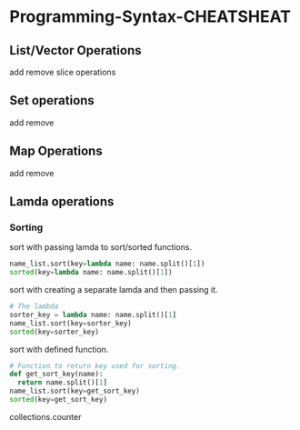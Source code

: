 # Programming-Syntax-CHEATSHEAT

## List/Vector Operations

add remove
slice operations


## Set operations
add
remove


## Map Operations

add
remove

## Lamda operations
### Sorting

sort with passing lamda to sort/sorted functions.
```python
name_list.sort(key=lambda name: name.split()[1])
sorted(key=lambda name: name.split()[1])
```

sort with creating a separate lamda and then passing it.
```python
# The lambda
sorter_key = lambda name: name.split()[1]
name_list.sort(key=sorter_key)
sorted(key=sorter_key)
```

sort with defined function.
```python
# Function to return key used for sorting.
def get_sort_key(name):
  return name.split()[1]
name_list.sort(key=get_sort_key)
sorted(key=get_sort_key)
```
collections.counter

